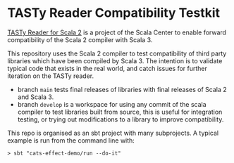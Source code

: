 # TASTy Reader Compatibility Testkit

[TASTy Reader for Scala 2](https://scala.epfl.ch/projects.html#tastyScala2) is a
project of the Scala Center to enable forward compatibility of the Scala 2
compiler with Scala 3.

This repository uses the Scala 2 compiler to test compatibility of third party
libraries which have been compiled by Scala 3. The intention is to validate
typical code that exists in the real world, and catch issues for further iteration
on the TASTy reader.

- branch `main` tests final releases of libraries with final releases of Scala 2
  and Scala 3.
- branch `develop` is a workspace for using any commit of the scala compiler to
  test libraries built from source, this is useful for integration testing, or
  trying out modifications to a library to improve compatibility.

This repo is organised as an sbt project with many subprojects.
A typical example is run from the command line with:
```
> sbt "cats-effect-demo/run --do-it"
```
